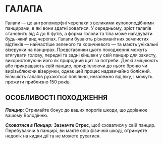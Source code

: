 ﻿# ГАЛАПА

Галапи — це антропоморфні черепахи з великими куполоподібними панцирами, в які вони здатні ховатися.  У середньому, зріст галапів становить від 4 до 6 футів, а форма голови та тіла може нагадувати будь-який вид черепах.  Галапи бувають різноманітних землистих відтінків — найчастіше зеленого та коричневого — та мають унікальні візерунки на панцирах.  Представники цього походження можуть втягувати голову, передні та задні кінцівки у свій панцир для захисту, використовуючи його як природний щит за потреби.  Деякі зміцнюють або прикрашають свій панцир, прикріплюючи до нього броню чи вирізьблюючи візерунки, однак цей процес надзвичайно болісний.  Більшість галапів рухаються повільно, незалежно від віку, і можуть прожити приблизно 150 років. 

## ОСОБЛИВОСТІ ПОХОДЖЕННЯ

***Панцир:*** Отримайте бонус до ваших порогів шкоди, що дорівнює вашому Володінню. 

***Сховатися в Панцир:*** **Зазначте Стрес**, щоб сховатися у свій панцир. Перебуваючи в панцирі, ви маєте опір фізичній шкоді, отримуєте недолік на кидки дії та не можете рухатися.
